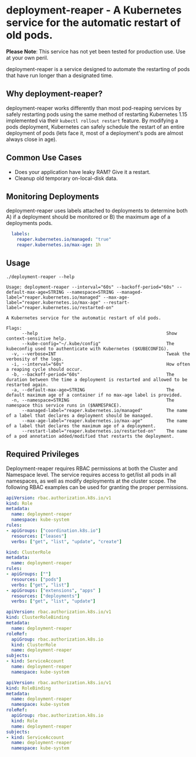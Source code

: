deployment-reaper - A Kubernetes service for the automatic restart of old pods.
==========

**Please Note**: This service has not yet been tested for production use. Use at your own peril.

deployment-reaper is a service designed to automate the restarting of pods that
have run longer than a designated time.

Why deployment-reaper?
----------

deployment-reaper works differently than most pod-reaping services by safely
restarting pods using the same method of restarting Kubernetes 1.15 implemented
via their `kubectl rollout restart` feature. By modifying a pods deployment, 
Kubernetes can safely schedule the restart of an entire deployment of pods
(lets face it, most of a deployment's pods are almost always close in age).

Common Use Cases
----------

* Does your application have leaky RAM? Give it a restart.
* Cleanup old temporary on-local-disk data.

Monitoring Deployments
----------

deployment-reaper uses labels attached to deployments to determine both 
A) if a deployment should be monitored or
B) the maximum age of a deployments pods.


```yaml
  labels:
    reaper.kubernetes.io/managed: "true"
    reaper.kubernetes.io/max-age: 1h
```

Usage
-----

`./deployment-reaper --help`

```
Usage: deployment-reaper --interval="60s" --backoff-period="60s" --default-max-age=STRING --namespace=STRING --managed-label="reaper.kubernetes.io/managed" --max-age-label="reaper.kubernetes.io/max-age" --restart-label="reaper.kubernetes.io/restarted-on"

A Kubernetes service for the automatic restart of old pods.

Flags:
      --help                                                 Show context-sensitive help.
      --kube-config="~/.kube/config"                         The kubeconfig used to authenticate with Kubernetes ($KUBECONFIG).
  -v, --verbose=INT                                          Tweak the verbosity of the logs.
  -i, --interval="60s"                                       How often a reaping cycle should occur.
  -b, --backoff-period="60s"                                 The duration between the time a deployment is restarted and allowed to be restarted again.
  -a, --default-max-age=STRING                               The default maximum age of a container if no max-age label is provided.
  -n, --namespace=STRING                                     The namespace this service runs in ($NAMESPACE).
      --managed-label="reaper.kubernetes.io/managed"         The name of a label that declares a deployment should be managed.
      --max-age-label="reaper.kubernetes.io/max-age"         The name of a label that declares the maximum age of a deployment.
      --restart-label="reaper.kubernetes.io/restarted-on"    The name of a pod annotation added/modified that restarts the deployment.
```

Required Privileges
----------

Deployment-reaper requires RBAC permissions at both the Cluster and Namespace 
level. The service requires access to get/list all pods in all namespaces, as well
as modify deployments at the cluster scope. The following RBAC examples can be
used for granting the proper permissions.

```yaml
apiVersion: rbac.authorization.k8s.io/v1
kind: Role
metadata:
  name: deployment-reaper
  namespace: kube-system
rules:
- apiGroups: ["coordination.k8s.io"]
  resources: ["leases"]
  verbs: ["get", "list", "update", "create"]
```

```yaml
kind: ClusterRole
metadata:
  name: deployment-reaper
rules:
- apiGroups: [""]
  resources: ["pods"]
  verbs: ["get", "list"]
- apiGroups: ["extensions", "apps" ]
  resources: ["deployments"]
  verbs: ["get", "list", "update"]
```

```yaml
apiVersion: rbac.authorization.k8s.io/v1
kind: ClusterRoleBinding
metadata:
  name: deployment-reaper
roleRef:
  apiGroup: rbac.authorization.k8s.io
  kind: ClusterRole
  name: deployment-reaper
subjects:
- kind: ServiceAccount
  name: deployment-reaper
  namespace: kube-system
```

```yaml
apiVersion: rbac.authorization.k8s.io/v1
kind: RoleBinding
metadata:
  name: deployment-reaper
  namespace: kube-system
roleRef:
  apiGroup: rbac.authorization.k8s.io
  kind: Role
  name: deployment-reaper
subjects:
- kind: ServiceAccount
  name: deployment-reaper
  namespace: kube-system
```